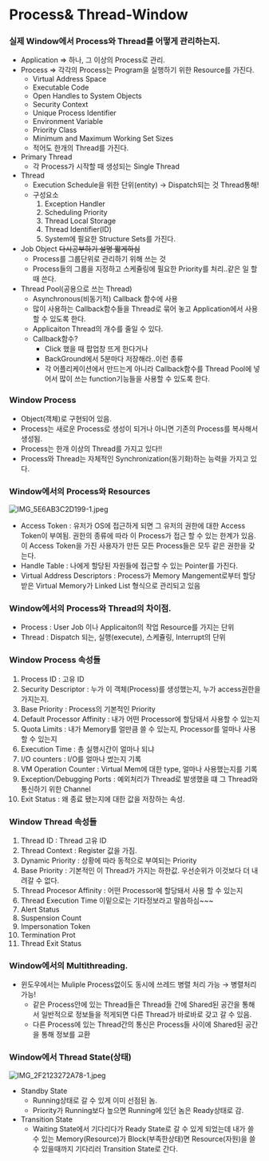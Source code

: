 # Process& Thread-Window

### 실제 Window에서 Process와 Thread를 어떻게 관리하는지.

- Application ⇒ 하나, 그 이상의 Process로 관리.
- Process ⇒ 각각의 Process는 Program을 실행하기 위한 Resource를 가진다.
    - Virtual Address Space
    - Executable Code
    - Open Handles to System Objects
    - Security Context
    - Unique Process Identifier
    - Environment Variable
    - Priority Class
    - Minimum and Maximum Working Set Sizes
    - 적어도 한개의 Thread를 가진다.
- Primary Thread
    - 각 Process가 시작할 때 생성되는 Single Thread
- Thread
    - Execution Schedule을 위한 단위(entity) → Dispatch되는 것 Thread통해!
    - 구성요소
        1. Exception Handler
        2. Scheduling Priority
        3. Thread Local Storage
        4. Thread Identifier(ID)
        5. System에 필요한 Structure Sets를 가진다.
- Job Object ~~다시공부하기 설명 짧게하심~~
    - Process를 그룹단위로 관리하기 위해 쓰는 것
    - Process들의 그룹을 지정하고 스케쥴링에 필요한 Priority를 처리..같은 일 할때 쓴다.
- Thread Pool(공용으로 쓰는 Thread)
    - Asynchronous(비동기적) Callback 함수에 사용
    - 많이 사용하는 Callback함수들을 Thread로 묶어 놓고 Application에서 사용 할 수 있도록 한다.
    - Applicaiton Thread의 개수를 줄일 수 있다.
    - Callback함수?
        - Click 했을 때 팝업창 뜨게 한다거나
        - BackGround에서 5분마다 저장해라..이런 종류
        - 각 어플리케이션에서 만드는게 아니라 Callback함수를 Thread Pool에 넣어서 많이 쓰는 function기능들을 사용할 수 있도록 한다.

### Window Process

- Object(객체)로 구현되어 있음.
- Process는 새로운 Process로 생성이 되거나 아니면 기존의 Process를 복사해서 생성됨.
- Process는 한개 이상의 Thread를 가지고 있다!!
- Process와 Thread는 자체적인 Synchronization(동기화)하는 능력을 가지고 있다.

### Window에서의 Process와 Resources

![IMG_5E6AB3C2D199-1.jpeg](Process&%20T%20f689a/IMG_5E6AB3C2D199-1.jpeg)

- Access Token : 유저가 OS에 접근하게 되면 그 유저의 권한에 대한 Access Token이 부여됨. 권한의 종류에 따라 이 Process가 접근 할 수 있는 한계가 있음.
이 Access Token을 가진 사용자가 만든 모든 Process들은 모두 같은 권한을 갖는다.
- Handle Table : 나에게 할당된 자원들에 접근할 수 있는 Pointer를 가진다.
- Virtual Address Descriptors : Process가 Memory Mangement로부터 할당 받은 Virtual Memory가 Linked List 형식으로 관리되고 있음

### Window에서의 Process와 Thread의 차이점.

- Process : User Job 이나 Applicaiton의 작업 Resource를 가지는 단위
- Thread : Dispatch 되는, 실행(execute), 스케쥴링, Interrupt의 단위

### Window Process 속성들

1. Process ID : 고유 ID
2. Security Descriptor : 누가 이 객체(Process)를 생성했는지, 누가 access권한을 가지는지.
3. Base Priority : Process의 기본적인 Priority
4. Default Processor Affinity : 내가 어떤 Processor에 할당돼서 사용할 수 있는지
5. Quota Limits : 내가 Memory를 얼만큼 쓸 수 있는지, Processor를 얼마나 사용할 수 있는지
6. Execution Time : 총 실행시간이 얼마나 되냐
7. I/O counters : I/O를 얼마나 썼는지 기록
8. VM Operation Counter : Virtual Mem에 대한 type, 얼마나 사용했는지를 기록
9. Exception/Debugging Ports : 예외처리가 Thread로 발생했을 떄 그 Thread와 통신하기 위한 Channel
10. Exit Status : 왜 종료 됐는지에 대한 값을 저장하는 속성.

### Window Thread 속성들

1. Thread ID : Thread 고유 ID
2. Thread Context : Register 값을 가짐.
3. Dynamic Priority : 상황에 따라 동적으로 부여되는 Priority
4. Base Priority : 기본적인 이 Thread가 가지는 하한값. 우선순위가 이것보다 더 내려갈 수 없다.
5. Thread Procesor Affinity : 어떤 Processor에 할당돼서 사용 할 수 있는지
6. Thread Execution Time   이밑으로는 기타정보라고 말씀하심~~~
7. Alert Status
8. Suspension Count
9. Impersonation Token
10. Termination Prot
11. Thread Exit Status

### Window에서의 Multithreading.

- 윈도우에서는 Muliple Process없이도 동시에 쓰레드 병렬 처리 가능 → 병렬처리 가능!
    - 같은 Process안에 있는 Thread들은 Thread들 간에 Shared된 공간을 통해서 일반적으로 정보들을 적게되면 다른 Thread가 바로바로 갖고 갈 수 있음.
    - 다른 Process에 있는 Thread간의 통신은 Process들 사이에 Shared된 공간을 통해 정보를 교환

### Window에서 Thread State(상태)

![IMG_2F2123272A78-1.jpeg](Process&%20T%20f689a/IMG_2F2123272A78-1.jpeg)

- Standby State
    - Running상태로 갈 수 있게 이미 선점된 놈.
    - Priority가 Running보다 높으면 Running에 있던 놈은 Ready상태로 감.
- Transition State
    - Waiting State에서 기다리다가 Ready State로 갈 수 있게 되었는데 내가 쓸 수 있는 Memory(Resource)가 Block(부족한상태)면 Resource(자원)을 쓸 수 있을때까지 기다리러 Transition State로 간다.